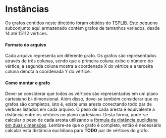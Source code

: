 
# Instâncias

Os grafos contidos neste diretório foram obtidos do [TSPLIB](http://comopt.ifi.uni-heidelberg.de/software/TSPLIB95/tsp/). Este pequeno subconjunto aqui armazenado contém grafos de tamanhos variados, desde 14 até 15112 vértices. 

#### Formato do arquivo
Cada arquivo representa um diferente grafo. Os grafos são representados através de três colunas, sendo que a primeira coluna exibe o número do vértice, a segunda coluna mostra a coordenada X do vértice e a terceira coluna denota a coordenada Y do vértice. 

#### Como montar o grafo
Deve-se considerar que todos os vértices são representados em um plano cartesiano bi-dimensional. Além disso, deve-se também considerar que os grafos são completos, isto é, existe uma aresta conectando todo par de vértices listados em cada arquivo. 
O peso de cada aresta é equivalente a distância entre os vértices no plano cartesiano. Desta forma, pode-se calcular o peso de cada aresta utilizando a [fórmula da distância euclidiana em duas dimensões](https://pt.wikipedia.org/wiki/Dist%C3%A2ncia_euclidiana#Dist%C3%A2ncia_bidimensional). 
Lembre-se que o grafo é completo, então é necessário calcular esta distância euclidiana para **TODO** par de vértices do grafo.

